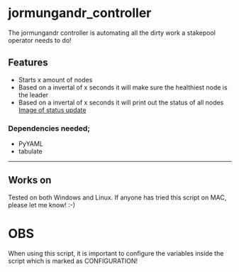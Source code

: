 # jormungandr_controller
The jormungandr controller is automating all the dirty work a stakepool operator needs to do!

## Features
- Starts x amount of nodes
- Based on a invertal of x seconds it will make sure the healthiest node is the leader
- Based on a invertal of x seconds it will print out the status of all nodes 
[Image of status update](https://raw.githubusercontent.com/kunoada/Cardano/master/jormungandr_controller/jormungandr_controller_stat_update.PNG)

### Dependencies needed;
- PyYAML
- tabulate

---------------------

## Works on
Tested on both Windows and Linux. If anyone has tried this script on MAC, please let me know! :-)
# OBS 
When using this script, it is important to configure the variables inside the script which is marked as CONFIGURATION!
